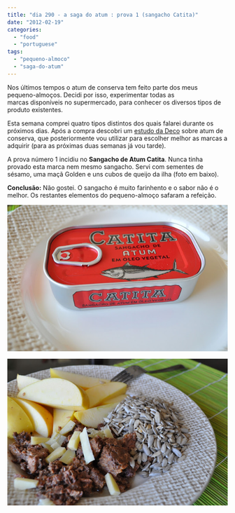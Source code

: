 ```yaml
---
title: "dia 290 - a saga do atum : prova 1 (sangacho Catita)"
date: "2012-02-19"
categories: 
  - "food"
  - "portuguese"
tags: 
  - "pequeno-almoco"
  - "saga-do-atum"
---
```


Nos últimos tempos o atum de conserva tem feito parte dos meus pequeno-almoços. Decidi por isso, experimentar todas as marcas disponíveis no supermercado, para conhecer os diversos tipos de produto existentes.

  

Esta semana comprei quatro tipos distintos dos quais falarei durante os próximos dias. Após a compra descobri um [estudo da Deco](http://www.deco.proteste.pt/seguranca-alimentar/20100701/teste-a-atum-Attach_s603741.pdf) sobre atum de conserva, que posteriormente vou utilizar para escolher melhor as marcas a adquirir (para as próximas duas semanas já vou tarde).

  

A prova número 1 incidiu no **Sangacho de Atum Catita**. Nunca tinha provado esta marca nem mesmo sangacho. Servi com sementes de sésamo, uma maçã Golden e uns cubos de queijo da ilha (foto em baixo). 

  

**Conclusão:** Não gostei. O sangacho é muito farinhento e o sabor não é o melhor. Os restantes elementos do pequeno-almoço safaram a refeição.

  
[![](images/DSC_2154.jpg)](http://3.bp.blogspot.com/-nl9sMqIqQB0/T0FygCla_4I/AAAAAAAAEtU/tuOV837hZHs/s1600/DSC_2154.jpg)  
  
[![](images/DSC_2164.jpg)](http://1.bp.blogspot.com/-hiz1xawEDDY/T0FykO4xptI/AAAAAAAAEtc/EIy2s54gQHo/s1600/DSC_2164.jpg)

